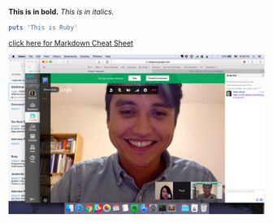 **This is in bold.**
*This is in italics.*
``` ruby
puts 'This is Ruby'
```
[click here for Markdown Cheat Sheet](https://github.com/adam-p/markdown-here/wiki/Markdown-Cheatsheet)

![Screenshot Image](GPS11-screenshot.png)